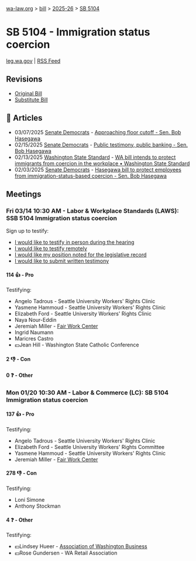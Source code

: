 [wa-law.org](/) > [bill](/bill/) > [2025-26](/bill/2025-26/) > [SB 5104](/bill/2025-26/sb/5104/)

# SB 5104 - Immigration status coercion
[leg.wa.gov](https://app.leg.wa.gov/billsummary?BillNumber=5104&Year=2025&Initiative=false) | [RSS Feed](./rss.xml)

## Revisions
* [Original Bill](1/)
* [Substitute Bill](S/)

## 📰 Articles
* 03/07/2025 [Senate Democrats](/org/senate_democrats/) - [Approaching floor cutoff - Sen. Bob Hasegawa](https://senatedemocrats.wa.gov/hasegawa/2025/03/06/approaching-floor-cutoff/#:~:text=5104)
* 02/15/2025 [Senate Democrats](/org/senate_democrats/) - [Public testimony, public banking - Sen. Bob Hasegawa](https://senatedemocrats.wa.gov/hasegawa/2025/02/14/public-testimony-public-banking/#:~:text=5104)
* 02/13/2025 [Washington State Standard](/org/washington_state_standard/) - [WA bill intends to protect immigrants from coercion in the workplace • Washington State Standard](https://washingtonstatestandard.com/2025/02/12/wa-bill-intends-to-protect-immigrants-from-coercion-in-the-workplace/#:~:text=Senate%20Bill%205104)
* 02/03/2025 [Senate Democrats](/org/senate_democrats/) - [Hasegawa bill to protect employees from immigration-status-based coercion - Sen. Bob Hasegawa](https://senatedemocrats.wa.gov/hasegawa/2025/02/03/hasegawa-bill-to-protect-employees-from-immigration-status-based-coercion/#:~:text=5104)

## Meetings
### Fri 03/14 10:30 AM - Labor & Workplace Standards (LAWS): SSB 5104 Immigration status coercion
Sign up to testify:
* [I would like to testify in person during the hearing](https://app.leg.wa.gov/csi/Testifier/Add?chamber=House&mId=32990&aId=165372&caId=26284&tId=1)
* [I would like to testify remotely](https://app.leg.wa.gov/csi/Testifier/Add?chamber=House&mId=32990&aId=165372&caId=26284&tId=2)
* [I would like my position noted for the legislative record](https://app.leg.wa.gov/csi/Testifier/Add?chamber=House&mId=32990&aId=165372&caId=26284&tId=3)
* [I would like to submit written testimony](https://app.leg.wa.gov/csi/Testifier/Add?chamber=House&mId=32990&aId=165372&caId=26284&tId=4)

#### 114 👍 - Pro
Testifying:
* Angelo Tadrous - Seattle University Workers' Rights Clinic
* Yasmene Hammoud - Seattle University Workers' Rights Clinic
* Elizabeth Ford - Seattle University Workers' Rights Clinic
* Naya Nour-Eddin
* Jeremiah Miller - [Fair Work Center](/org/fair_work_center/)
* Ingrid Naumann
* Maricres Castro
* 💵Jean Hill - Washington State Catholic Conference

#### 2 👎 - Con

#### 0 ❓ - Other

### Mon 01/20 10:30 AM - Labor & Commerce (LC): SB 5104 Immigration status coercion
#### 137 👍 - Pro
Testifying:
* Angelo Tadrous - Seattle University Workers' Rights Clinic
* Elizabeth Ford - Seattle University Workers' Rights Committee
* Yasmene Hammoud - Seattle University Workers' Rights Clinic
* Jeremiah Miller - [Fair Work Center](/org/fair_work_center/)

#### 278 👎 - Con
Testifying:
* Loni Simone
* Anthony Stockman

#### 4 ❓ - Other
Testifying:
* 💵Lindsey Hueer - [Association of Washington Business](/org/association_of_washington_business/)
* 💵Rose Gundersen - WA Retail Association

